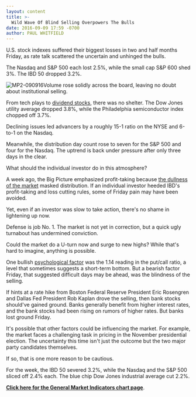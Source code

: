```yaml
---
layout: content
title: >-
  Wild Wave Of Blind Selling Overpowers The Bulls
date: 2016-09-09 17:59 -0700
author: PAUL WHITFIELD
---
```






U.S. stock indexes suffered their biggest losses in two and half months Friday, as rate talk scattered the uncertain and unhinged the bulls.


The Nasdaq and S&P 500 each lost 2.5%, while the small cap S&P 600 shed 3%. The IBD 50 dropped 3.2%.


![MP2-090916](https://www.investors.com/wp-content/uploads/2016/09/MP2-090916-192x300.jpg)Volume rose solidly across the board, leaving no doubt about institutional selling.


From tech plays to [dividend stocks](https://www.investors.com/research/the-income-investor/market-sell-off-casts-wide-net-includes-dividend-names/), there was no shelter. The Dow Jones utility average dropped 3.8%, while the Philadelphia semiconductor index chopped off 3.7%.


Declining issues led advancers by a roughly 15-1 ratio on the NYSE and 6-to-1 on the Nasdaq.


Meanwhile, the distribution day count rose to seven for the S&P 500 and four for the Nasdaq. The uptrend is back under pressure after only three days in the clear.


What should the individual investor do in this atmosphere?


A week ago, the Big Picture emphasized profit-taking because [the dullness of the market](https://www.investors.com/market-trend/the-big-picture/stocks-post-ho-hum-gains-market-like-watching-paint-dry/) masked distribution. If an individual investor heeded IBD's profit-taking and loss cutting rules, some of Friday pain may have been avoided.


Yet, even if an investor was slow to take action, there's no shame in lightening up now.


Defense is job No. 1. The market is not yet in correction, but a quick ugly turnabout has undermined conviction.


Could the market do a U-turn now and surge to new highs? While that's hard to imagine, anything is possible.


One bullish [psychological factor](http://research.investors.com/psychological-market-indicators/) was the 1.14 reading in the put/call ratio, a level that sometimes suggests a short-term bottom. But a bearish factor Friday, that suggested difficult days may be ahead, was the blindness of the selling.


If hints at a rate hike from Boston Federal Reserve President Eric Rosengren and Dallas Fed President Rob Kaplan drove the selling, then bank stocks should've gained ground. Banks generally benefit from higher interest rates, and the bank stocks had been rising on rumors of higher rates. But banks lost ground Friday.


It's possible that other factors could be influencing the market. For example, the market faces a challenging task in pricing in the November presidential election. The uncertainty this time isn't just the outcome but the two major party candidates themselves.


If so, that is one more reason to be cautious.


For the week, the IBD 50 severed 3.2%, while the Nasdaq and the S&P 500 sliced off 2.4% each. The blue chip Dow Jones industrial average cut 2.2%.


**[Click here for the General Market Indicators chart page](https://www.investors.com/wp-content/uploads/2016/09/GMI_091216.pdf)**.




